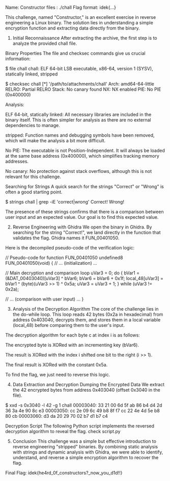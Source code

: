 Name: Constructor
files : ./chall
Flag format: idek{...}

This challenge, named "Constructor," is an excellent exercise in reverse engineering a Linux binary. The solution lies in understanding a simple encryption function and extracting data directly from the binary.

1. Initial Reconnaissance
After extracting the archive, the first step is to analyze the provided chall file.

Binary Properties
The file and checksec commands give us crucial information:

$ file chall
chall: ELF 64-bit LSB executable, x86-64, version 1 (SYSV), statically linked, stripped

$ checksec chall
[*] '/path/to/attachments/chall'
    Arch:     amd64-64-little
    RELRO:    Partial RELRO
    Stack:    No canary found
    NX:       NX enabled
    PIE:      No PIE (0x400000)

Analysis:

ELF 64-bit, statically linked: All necessary libraries are included in the binary itself. This is often simpler for analysis as there are no external dependencies to manage.

stripped: Function names and debugging symbols have been removed, which will make the analysis a bit more difficult.

No PIE: The executable is not Position-Independent. It will always be loaded at the same base address (0x400000), which simplifies tracking memory addresses.

No canary: No protection against stack overflows, although this is not relevant for this challenge.

Searching for Strings
A quick search for the strings "Correct" or "Wrong" is often a good starting point.

$ strings chall | grep -iE 'correct|wrong'
Correct!
Wrong!

The presence of these strings confirms that there is a comparison between user input and an expected value. Our goal is to find this expected value.

2. Reverse Engineering with Ghidra
We open the binary in Ghidra. By searching for the string "Correct!", we land directly in the function that validates the flag. Ghidra names it FUN_00401050.

Here is the decompiled pseudo-code of the verification logic:

// Pseudo-code for function FUN_00401050
undefined8 FUN_00401050(void)
{
  // ... (initialization) ...

  // Main decryption and comparison loop
  uVar3 = 0;
  do {
    bVar1 = (&DAT_00403040)[uVar3] ^ bVar6;
    bVar6 = bVar6 + 0x1f;
    local_48[uVar3] = bVar1 ^ (byte)(uVar3 >> 1) ^ 0x5a;
    uVar3 = uVar3 + 1;
  } while (uVar3 != 0x2a);

  // ... (comparison with user input) ...
}

3. Analysis of the Decryption Algorithm
The core of the challenge lies in the do-while loop. This loop reads 42 bytes (0x2a in hexadecimal) from address 0x403040, decrypts them, and stores them in a local variable (local_48) before comparing them to the user's input.

The decryption algorithm for each byte c at index i is as follows:

The encrypted byte is XORed with an incrementing key (bVar6).

The result is XORed with the index i shifted one bit to the right (i >> 1).

The final result is XORed with the constant 0x5a.

To find the flag, we just need to reverse this logic.

4. Data Extraction and Decryption
Dumping the Encrypted Data
We extract the 42 encrypted bytes from address 0x403040 (offset 0x3040 in the file).

$ xxd -s 0x3040 -l 42 -g 1 chall
00003040: 33 21 00 6d 5f ab 86 b4 d4 2d 36 3a 4e 90 8c e3
00003050: cc 2e 09 6c 49 b8 8f f7 cc 22 4e 4d 5e b8 80 cb
00003060: d3 da 20 29 70 02 b7 d1 b7 c4

Decryption Script
The following Python script implements the reversed decryption algorithm to reveal the flag. check script.py

5. Conclusion
This challenge was a simple but effective introduction to reverse engineering "stripped" binaries. By combining static analysis with strings and dynamic analysis with Ghidra, we were able to identify, understand, and reverse a simple encryption algorithm to recover the flag.

Final Flag: idek{he4rd_0f_constructors?_now_you_d1d!!}